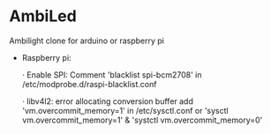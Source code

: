 AmbiLed
=======

Ambilight clone for arduino or raspberry pi

- Raspberry pi:

  · Enable SPI:
    Comment 'blacklist spi-bcm2708' in /etc/modprobe.d/raspi-blacklist.conf

  · libv4l2: error allocating conversion buffer
    add 'vm.overcommit_memory=1' in /etc/sysctl.conf
    or 'sysctl vm.overcommit_memory=1' & 'systctl vm.overcommit_memory=0'

